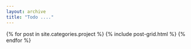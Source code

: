 ```yaml
---
layout: archive
title: "Todo ...."
---
```


<div class="tiles">
{% for post in site.categories.project %}
	{% include post-grid.html %}
{% endfor %}
</div><!-- /.tiles -->

